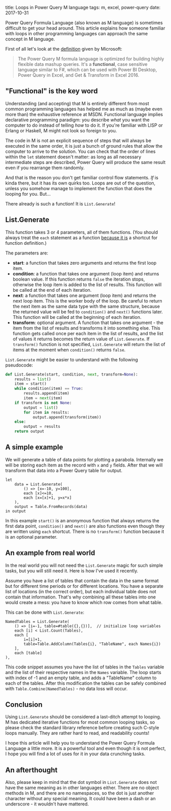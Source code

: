title: Loops in Power Query M language
tags: m, excel, power-query
date: 2017-10-31

Power Query Formula Language (also known as M language) is sometimes difficult
to get your head around. This article explains how someone familiar with loops
in other programming languages can approach the same concept in M language.

First of all let's look at the [definition][1] given by Microsoft:

> The Power Query M formula language is optimized for building highly flexible
> data mashup queries. It's a **functional**, case sensitive language similar
> to F#, which can be used with Power BI Desktop, Power Query in Excel, and Get
> & Transform in Excel 2016.

## "Functional" is the key word

Understanding (and accepting) that M is entirely different from most common
programming languages has helped me as much as (maybe even more than) the
exhaustive reference at MSDN. Functional language implies declarative
programming paradigm: you describe *what* you want the computer to do instead
of telling *how* to do it. If you're familiar with LISP or Erlang or Haskell, M
might not look so foreign to you.

The code in M is not an explicit sequence of steps that will always be executed
in the same order, it is just a bunch of ground rules that allow the computer
to arrive to the solution. You can check that the order of lines within the
`let` statement doesn't matter: as long as all necessary intermediate steps are
described, Power Query will produce the same result even if you rearrange them
randomly.

And that is the reason you don't get familiar control flow statements. *If* is
kinda there, but it has its own quirks too. Loops are out of the question,
unless you somehow manage to implement the function that does the looping for
you. But...

There already is such a function! It is `List.Generate`!

## List.Generate

This function takes 3 or 4 parameters, all of them functions.  (You should
always treat the `each` statement as a function [because it is][2] a shortcut
for function definition.)

The parameters are:
- **start**: a function that takes zero arguments and returns the first loop
  item.
- **condition**: a function that takes one argument (loop item) and returns
  boolean value. If this function returns `false` the iteration stops,
  otherwise the loop item is added to the list of results. This function will
  be called at the end of each iteration.
- **next**: a function that takes one argument (loop item) and returns the next
  loop item. This is the worker body of the loop. Be careful to return the next
  item as the same data type with the same structure, because the returned
  value will be fed to `condition()` and `next()` functions later. This
  function will be called at the beginning of each iteration.
- **transform**: optional argument. A function that takes one argument - the
  item from the list of results and transforms it into something else.  This
  function gets called once per each item in the list of results, and the list
  of values it returns becomes the return value of `List.Generate`. If
  `transform()` function is not specified, `List.Generate` will return the list
  of items at the moment when `condition()` returns `false`.

`List.Generate` might be easier to understand with the following pseudocode:
```python
def List.Generate(start, condition, next, transform=None):
    results = list()
    item = start()
    while condition(item) == True:
        results.append(item)
        item = next(item)
    if transform is not None:
        output = list()
        for item in results:
            output.append(transform(item))
    else:
        output = results
    return output
```

## A simple example

We will generate a table of data points for plotting a parabola. Internally we
will be storing each item as the record with `x` and `y` fields.  After that we
will transform that data into a Power Query table for output.

```
let
    data = List.Generate(
        () => [x=-10, y=100],
        each [x]<=10,
        each [x=[x]+1, y=x*x]
    ),
    output = Table.FromRecords(data)
in output
```

In this example `start()` is an anonymous function that always returns the
first data point, `condition()` and `next()` are also functions even though
they are written using `each` shortcut. There is no `transform()` function
because it is an optional parameter.

## An example from real world

In the real world you will not need the `List.Generate` magic for such simple
tasks, but you will still need it. Here is how I've used it recently.

Assume you have a list of tables that contain the data in the same format but
for different time periods or for different locations. You have a separate list
of locations (in the correct order), but each individual table does not contain
that information. That's why combining all these tables into one would create a
mess: you have to know which row comes from what table.

This can be done with `List.Generate`:

```
NamedTables = List.Generate(
    () => [i=-1, table=#table({},{})],  // initialize loop variables
    each [i] < List.Count(Tables),
    each [
        i=[i]+1,
        table=Table.AddColumn(Tables{i}, "TableName", each Names{i})
    ],
    each [table]
),
```

This code snippet assumes you have the list of tables in the `Tables` variable
and the list of their respective names in the `Names` variable. The loop starts
with index of -1 and an empty table, and adds a "TableName" column to each of
the tables. After this modification the tables can be safely combined with
`Table.Combine(NamedTables)` - no data loss will occur.

## Conclusion

Using `List.Generate` should be considered a last-ditch attempt to looping. M
has dedicated iterative functions for most common looping tasks, so please
check the standard library reference before creating such C-style loops
manually. They are rather hard to read, and readability counts!

I hope this article will help you to understand the Power Query Formula
Language a little more. It is a powerful tool and even though it is not
perfect, I hope you will find a lot of uses for it in your data crunching
tasks.

## An afterthought

Also, please keep in mind that the dot symbol in `List.Generate` does not have
the same meaning as in other languages either. There are no object methods in
M, and there are no namespaces, so the dot is just another character without
any special meaning.  It could have been a dash or an underscore - it wouldn't
have mattered.

[1]: https://msdn.microsoft.com/en-us/library/mt211003.aspx
[2]: https://msdn.microsoft.com/en-us/library/mt185361.aspx
